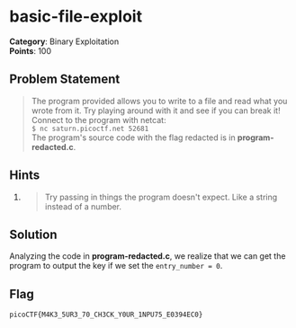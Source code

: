 # basic-file-exploit
**Category**: Binary Exploitation \
**Points**: 100

## Problem Statement
> The program provided allows you to write to a file and read what you wrote from it. Try playing around with it and see if you can break it!
Connect to the program with netcat: \
`$ nc saturn.picoctf.net 52681` \
The program's source code with the flag redacted is in __program-redacted.c__.

## Hints
1. > Try passing in things the program doesn't expect. Like a string instead of a number.

## Solution
Analyzing the code in __program-redacted.c__, we realize that we can get the program to output the key if we set the `entry_number = 0`.

## Flag
```
picoCTF{M4K3_5UR3_70_CH3CK_Y0UR_1NPU75_E0394EC0}
```
